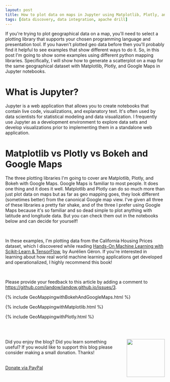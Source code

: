 ```yaml
---
layout: post
title: How to plot data on maps in Jupyter using Matplotlib, Plotly, and Bokeh
tags: [data discovery, data integration, apache drill]
---
```


If you're trying to plot geographical data on a map, you'll need to select a plotting library that supports your chosen programming language and presentation tool. If you haven't plotted geo data before then you'll probably find it helpful to see examples that show different ways to do it. So, in this post I'm going to show some examples using different python mapping libraries. Specifically, I will show how to generate a scatterplot on a map for the same geographical dataset with Matplotlib, Plotly, and Google Maps in Jupyter notebooks.

# What is Jupyter?

Jupyter is a web application that allows you to create notebooks that contain live code, visualizations, and explanatory text. It's often used by data scientists for statistical modeling and data visualization. I frequently use Jupyter as a development environment to explore data sets and develop visualizations prior to implementing them in a standalone web application.

# Matplotlib vs Plotly vs Bokeh and Google Maps

The three plotting libraries I'm going to cover are Matplotlib, Plotly, and Bokeh with Google Maps. Google Maps is familiar to most people. It does one thing and it does it well. Matplotlib and Plotly can do so much more than just plot data on maps but as far as geo mapping goes, they look different (sometimes better) from the canonical Google map view. I've given all three of these libraries a pretty fair shake, and of the three I prefer using Google Maps because it's so familiar and so dead simple to plot anything with latitude and longitude data. But you can check them out in the notebooks below and can decide for yourself!

<br>
<p>In these examples, I'm plotting data from the California Housing Prices dataset, which I discovered while reading <a href="http://shop.oreilly.com/product/0636920052289.do">Hands-On Machine Learning with Scikit-Learn & TensorFlow</a>, by Aurélien Géron. If you're interested in learning about how real world machine learning applications get developed and operationalized, I highly recommend this book!</p>

<br>
<p>Please provide your feedback to this article by adding a comment to <a href="https://github.com/iandow/iandow.github.io/issues/3">https://github.com/iandow/iandow.github.io/issues/3</a>.</p>

{% include GeoMappingwithBokehAndGoogleMaps.html %}

{% include GeoMappingwithMatplotlib.html %}

{% include GeoMappingwithPlotly.html %}


<br><br>
<div class="main-explain-area padding-override jumbotron">
  <img src="http://iandow.github.io/img/paypal.png" width="120" style="margin-left: 15px" align="right">
  <p class="margin-override font-override">
  	Did you enjoy the blog? Did you learn something useful? If you would like to support this blog please consider making a small donation. Thanks!</p>
  <br>
  <div id="paypalbtn">
    <a class="btn btn-primary btn" href="https://www.paypal.me/iandownard/3.5">Donate via PayPal</a>
  </div>
</div>